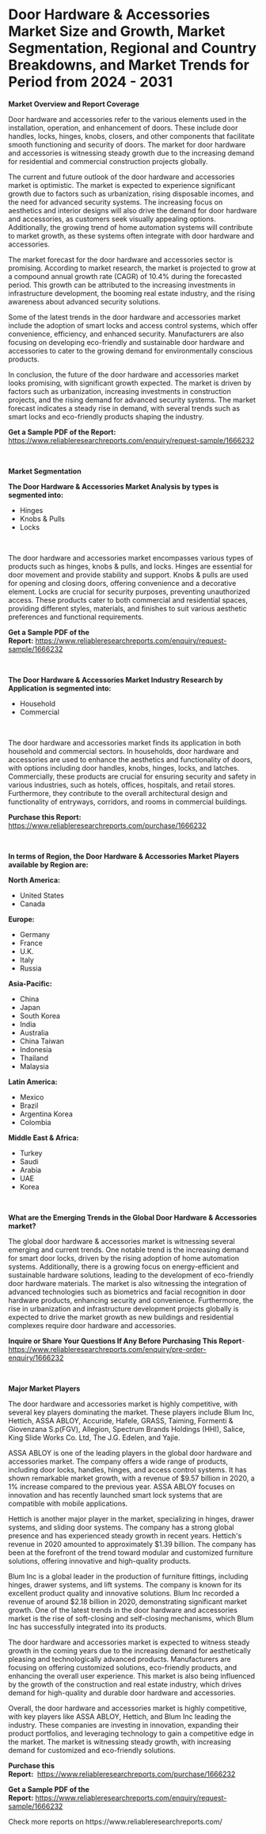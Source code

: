 <p><h1>Door Hardware & Accessories Market Size and Growth, Market Segmentation, Regional and Country Breakdowns, and Market Trends for Period from 2024 -  2031</h1></p><p><strong>Market Overview and Report Coverage</strong></p>
<p><p>Door hardware and accessories refer to the various elements used in the installation, operation, and enhancement of doors. These include door handles, locks, hinges, knobs, closers, and other components that facilitate smooth functioning and security of doors. The market for door hardware and accessories is witnessing steady growth due to the increasing demand for residential and commercial construction projects globally.</p><p>The current and future outlook of the door hardware and accessories market is optimistic. The market is expected to experience significant growth due to factors such as urbanization, rising disposable incomes, and the need for advanced security systems. The increasing focus on aesthetics and interior designs will also drive the demand for door hardware and accessories, as customers seek visually appealing options. Additionally, the growing trend of home automation systems will contribute to market growth, as these systems often integrate with door hardware and accessories.</p><p>The market forecast for the door hardware and accessories sector is promising. According to market research, the market is projected to grow at a compound annual growth rate (CAGR) of 10.4% during the forecasted period. This growth can be attributed to the increasing investments in infrastructure development, the booming real estate industry, and the rising awareness about advanced security solutions.</p><p>Some of the latest trends in the door hardware and accessories market include the adoption of smart locks and access control systems, which offer convenience, efficiency, and enhanced security. Manufacturers are also focusing on developing eco-friendly and sustainable door hardware and accessories to cater to the growing demand for environmentally conscious products.</p><p>In conclusion, the future of the door hardware and accessories market looks promising, with significant growth expected. The market is driven by factors such as urbanization, increasing investments in construction projects, and the rising demand for advanced security systems. The market forecast indicates a steady rise in demand, with several trends such as smart locks and eco-friendly products shaping the industry.</p></p>
<p><strong>Get a Sample PDF of the Report:</strong> <a href="https://www.reliableresearchreports.com/enquiry/request-sample/1666232">https://www.reliableresearchreports.com/enquiry/request-sample/1666232</a></p>
<p>&nbsp;</p>
<p><strong>Market Segmentation</strong></p>
<p><strong>The Door Hardware & Accessories Market Analysis by types is segmented into:</strong></p>
<p><ul><li>Hinges</li><li>Knobs & Pulls</li><li>Locks</li></ul></p>
<p>&nbsp;</p>
<p><p>The door hardware and accessories market encompasses various types of products such as hinges, knobs & pulls, and locks. Hinges are essential for door movement and provide stability and support. Knobs & pulls are used for opening and closing doors, offering convenience and a decorative element. Locks are crucial for security purposes, preventing unauthorized access. These products cater to both commercial and residential spaces, providing different styles, materials, and finishes to suit various aesthetic preferences and functional requirements.</p></p>
<p><strong>Get a Sample PDF of the Report:</strong>&nbsp;<a href="https://www.reliableresearchreports.com/enquiry/request-sample/1666232">https://www.reliableresearchreports.com/enquiry/request-sample/1666232</a></p>
<p>&nbsp;</p>
<p><strong>The Door Hardware & Accessories Market Industry Research by Application is segmented into:</strong></p>
<p><ul><li>Household</li><li>Commercial</li></ul></p>
<p>&nbsp;</p>
<p><p>The door hardware and accessories market finds its application in both household and commercial sectors. In households, door hardware and accessories are used to enhance the aesthetics and functionality of doors, with options including door handles, knobs, hinges, locks, and latches. Commercially, these products are crucial for ensuring security and safety in various industries, such as hotels, offices, hospitals, and retail stores. Furthermore, they contribute to the overall architectural design and functionality of entryways, corridors, and rooms in commercial buildings.</p></p>
<p><strong>Purchase this Report:</strong>&nbsp; <a href="https://www.reliableresearchreports.com/purchase/1666232">https://www.reliableresearchreports.com/purchase/1666232</a></p>
<p>&nbsp;</p>
<p><strong>In terms of Region, the Door Hardware & Accessories Market Players available by Region are:</strong></p>
<p>
    <p> <strong> North America: </strong>
        <ul>
            <li>United States</li>
            <li>Canada</li>
        </ul>
        </p> 
    <p> <strong> Europe: </strong>
        <ul>
            <li>Germany</li>
            <li>France</li>
            <li>U.K.</li>
            <li>Italy</li>
            <li>Russia</li>
        </ul>
        </p> 
    <p> <strong> Asia-Pacific: </strong>
        <ul>
            <li>China</li>
            <li>Japan</li>
            <li>South Korea</li>
            <li>India</li>
            <li>Australia</li>
            <li>China Taiwan</li>
            <li>Indonesia</li>
            <li>Thailand</li>
            <li>Malaysia</li>
        </ul>
        </p> 
    <p> <strong> Latin America: </strong>
        <ul>
            <li>Mexico</li>
            <li>Brazil</li>
            <li>Argentina Korea</li>
            <li>Colombia</li>
        </ul>
        </p> 
    <p> <strong> Middle East & Africa: </strong>
        <ul>
            <li>Turkey</li>
            <li>Saudi</li>
            <li>Arabia</li>
            <li>UAE</li>
            <li>Korea</li>
        </ul>
    </p>
    </p>
<p>&nbsp;</p>
<p><strong>What are the Emerging Trends in the Global Door Hardware & Accessories market?</strong></p>
<p><p>The global door hardware & accessories market is witnessing several emerging and current trends. One notable trend is the increasing demand for smart door locks, driven by the rising adoption of home automation systems. Additionally, there is a growing focus on energy-efficient and sustainable hardware solutions, leading to the development of eco-friendly door hardware materials. The market is also witnessing the integration of advanced technologies such as biometrics and facial recognition in door hardware products, enhancing security and convenience. Furthermore, the rise in urbanization and infrastructure development projects globally is expected to drive the market growth as new buildings and residential complexes require door hardware and accessories.</p></p>
<p><strong>Inquire or Share Your Questions If Any Before Purchasing This Report</strong>- <a href="https://www.reliableresearchreports.com/enquiry/pre-order-enquiry/1666232">https://www.reliableresearchreports.com/enquiry/pre-order-enquiry/1666232</a></p>
<p>&nbsp;</p>
<p><strong>Major Market Players</strong></p>
<p><p>The door hardware and accessories market is highly competitive, with several key players dominating the market. These players include Blum Inc, Hettich, ASSA ABLOY, Accuride, Hafele, GRASS, Taiming, Formenti & Giovenzana S.p(FGV), Allegion, Spectrum Brands Holdings (HHI), Salice, King Slide Works Co. Ltd, The J.G. Edelen, and Yajie.</p><p>ASSA ABLOY is one of the leading players in the global door hardware and accessories market. The company offers a wide range of products, including door locks, handles, hinges, and access control systems. It has shown remarkable market growth, with a revenue of $9.57 billion in 2020, a 1% increase compared to the previous year. ASSA ABLOY focuses on innovation and has recently launched smart lock systems that are compatible with mobile applications.</p><p>Hettich is another major player in the market, specializing in hinges, drawer systems, and sliding door systems. The company has a strong global presence and has experienced steady growth in recent years. Hettich's revenue in 2020 amounted to approximately $1.39 billion. The company has been at the forefront of the trend toward modular and customized furniture solutions, offering innovative and high-quality products.</p><p>Blum Inc is a global leader in the production of furniture fittings, including hinges, drawer systems, and lift systems. The company is known for its excellent product quality and innovative solutions. Blum Inc recorded a revenue of around $2.18 billion in 2020, demonstrating significant market growth. One of the latest trends in the door hardware and accessories market is the rise of soft-closing and self-closing mechanisms, which Blum Inc has successfully integrated into its products.</p><p>The door hardware and accessories market is expected to witness steady growth in the coming years due to the increasing demand for aesthetically pleasing and technologically advanced products. Manufacturers are focusing on offering customized solutions, eco-friendly products, and enhancing the overall user experience. This market is also being influenced by the growth of the construction and real estate industry, which drives demand for high-quality and durable door hardware and accessories.</p><p>Overall, the door hardware and accessories market is highly competitive, with key players like ASSA ABLOY, Hettich, and Blum Inc leading the industry. These companies are investing in innovation, expanding their product portfolios, and leveraging technology to gain a competitive edge in the market. The market is witnessing steady growth, with increasing demand for customized and eco-friendly solutions.</p></p>
<p><strong>Purchase this Report:</strong>&nbsp;&nbsp;<a href="https://www.reliableresearchreports.com/purchase/1666232">https://www.reliableresearchreports.com/purchase/1666232</a></p>
<p></p>
<p><strong>Get a Sample PDF of the Report:</strong>&nbsp;<a href="https://www.reliableresearchreports.com/enquiry/request-sample/1666232">https://www.reliableresearchreports.com/enquiry/request-sample/1666232</a></p>
<p>Check more reports on https://www.reliableresearchreports.com/</p>